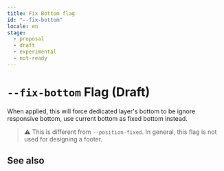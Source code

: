 ```yaml
---
title: Fix Bottom flag
id: "--fix-bottom"
locale: en
stage:
  - proposal
  - draft
  - experimental
  - not-ready
---
```


# `--fix-bottom` Flag (Draft)

When applied, this will force dedicated layer's bottom to be ignore responsive bottom, use current bottom as fixed bottom instead.

> ⚠️ This is different from `--position-fixed`. In general, this flag is not used for designing a footer.

## See also
